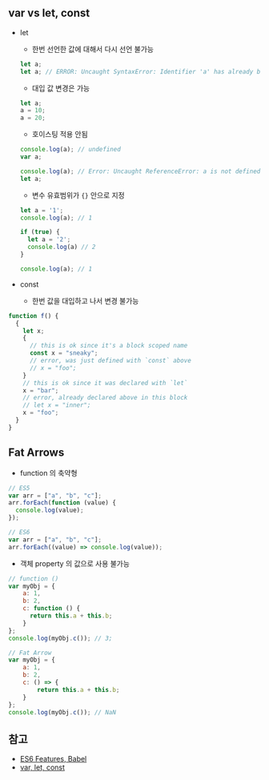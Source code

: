 ## var vs let, const
- let
  - 한번 선언한 값에 대해서 다시 선언 불가능

  ```js
  let a;
  let a; // ERROR: Uncaught SyntaxError: Identifier 'a' has already been declared
  ```

  - 대입 값 변경은 가능

  ```js
  let a;
  a = 10;
  a = 20;
  ```

  - 호이스팅 적용 안됨

  ```js
  console.log(a); // undefined
  var a;

  console.log(a); // Error: Uncaught ReferenceError: a is not defined
  let a;
  ```

  - 변수 유효범위가 `{}` 안으로 지정

  ```js
  let a = '1';
  console.log(a); // 1

  if (true) {
    let a = '2';
    console.log(a) // 2
  }

  console.log(a); // 1
  ```

- const
  - 한번 값을 대입하고 나서 변경 불가능

```js
function f() {
  {
    let x;
    {
      // this is ok since it's a block scoped name
      const x = "sneaky";
      // error, was just defined with `const` above
      // x = "foo";
    }
    // this is ok since it was declared with `let`
    x = "bar";
    // error, already declared above in this block
    // let x = "inner";
    x = "foo";
  }
}
```

## Fat Arrows
- function 의 축약형

```js
// ES5
var arr = ["a", "b", "c"];
arr.forEach(function (value) {
  console.log(value);
});

// ES6
var arr = ["a", "b", "c"];
arr.forEach((value) => console.log(value));
```

- 객체 property 의 값으로 사용 불가능

```js
// function ()
var myObj = {
    a: 1,
    b: 2,
    c: function () {
      return this.a + this.b;
    }
};
console.log(myObj.c()); // 3;

// Fat Arrow
var myObj = {
    a: 1,
    b: 2,
    c: () => {
        return this.a + this.b;
    }
};
console.log(myObj.c()); // NaN
```

## 참고
- [ES6 Features, Babel](https://babeljs.io/learn-es2015/#ecmascript-2015-features-symbols)
- [var, let, const](http://blog.nekoromancer.kr/2016/01/26/es6-var-let-%EA%B7%B8%EB%A6%AC%EA%B3%A0-const/)
